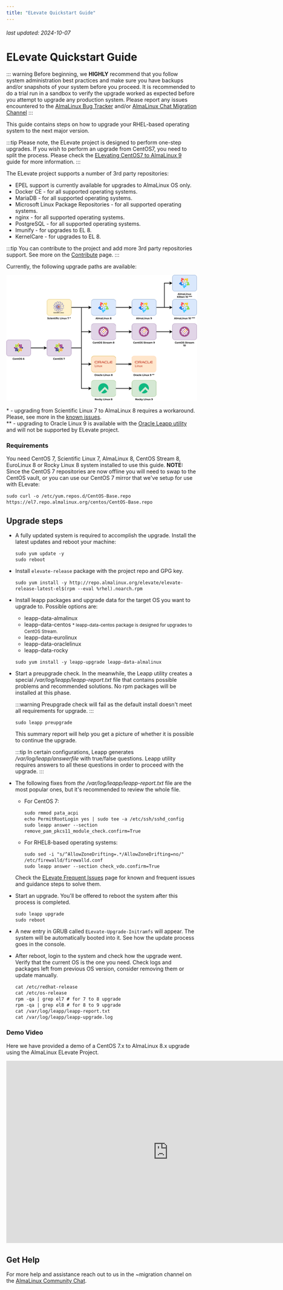 ```yaml
---
title: "ELevate Quickstart Guide"
---
```


###### last updated: 2024-10-07

# ELevate Quickstart Guide

::: warning
Before beginning, we **HIGHLY** recommend that you follow system administration best practices and make sure you have backups and/or snapshots of your system before you proceed. It is recommended to do a trial run in a sandbox to verify the upgrade worked as expected before you attempt to upgrade any production system. Please report any issues encountered to the [AlmaLinux Bug Tracker](https://bugs.almalinux.org) and/or [AlmaLinux Chat Migration Channel](https://chat.almalinux.org/almalinux/channels/migration)
:::

This guide contains steps on how to upgrade your RHEL-based operating system to the next major version.

:::tip 
Please note, the ELevate project is designed to perform one-step upgrades. If you wish to perform an upgrade from CentOS7, you need to split the process. Please check the [ELevating CentOS7 to AlmaLinux 9](/elevate/ELevating-CentOS7-to-AlmaLinux-9.md) guide for more information.
:::

The ELevate project supports a number of 3rd party repositories:
* EPEL support is currently available for upgrades to AlmaLinux OS only.
* Docker CE - for all supported operating systems.
* MariaDB - for all supported operating systems.
* Microsoft Linux Package Repositories - for all supported operating systems.
* nginx - for all supported operating systems.
* PostgreSQL - for all supported operating systems.
* Imunify - for upgrades to EL 8.
* KernelCare - for upgrades to EL 8.

:::tip
You can contribute to the project and add more 3rd party repositories support. See more on the [Contribute](/elevate/Contribution-guide) page.
:::

Currently, the following upgrade paths are available:

![image](/images/ELevateNG.svg)

\* - upgrading from Scientific Linux 7 to AlmaLinux 8 requires a workaround. Please, see more in the [known issues](/elevate/ELevate-frequent-issues). <br>
\** - upgrading to Oracle Linux 9 is available with the [Oracle Leapp utility](https://blogs.oracle.com/linux/post/upgrade-oracle-linux-8-to-oracle-linux-9-using-leapp) and will not be supported by ELevate project.

### Requirements 

You need CentOS 7, Scientific Linux 7, AlmaLinux 8, CentOS Stream 8, EuroLinux 8 or Rocky Linux 8 system installed to use this guide.
**NOTE:** Since the CentOS 7 repositories are now offline you will need to swap to the CentOS vault, or you can use our CentOS 7 mirror that we've setup for use with ELevate:
```
sudo curl -o /etc/yum.repos.d/CentOS-Base.repo https://el7.repo.almalinux.org/centos/CentOS-Base.repo
```

## Upgrade steps

* A fully updated system is required to accomplish the upgrade. Install the latest updates and reboot your machine:
   ```
   sudo yum update -y
   sudo reboot
   ```

* Install `elevate-release` package with the project repo and GPG key.
  ```
  sudo yum install -y http://repo.almalinux.org/elevate/elevate-release-latest-el$(rpm --eval %rhel).noarch.rpm
  ```

* Install leapp packages and upgrade data for the target OS you want to upgrade to. Possible options are:
    * leapp-data-almalinux
    * leapp-data-centos <small>* leapp-data-centos package is designed for upgrades to CentOS Stream.</small>
    * leapp-data-eurolinux
    * leapp-data-oraclelinux
    * leapp-data-rocky
    
  ```
  sudo yum install -y leapp-upgrade leapp-data-almalinux
  ```
* Start a preupgrade check. In the meanwhile, the Leapp utility creates a special */var/log/leapp/leapp-report.txt* file that contains possible problems and recommended solutions. No rpm packages will be installed at this phase.

  :::warning
  Preupgrade check will fail as the default install doesn't meet all requirements for upgrade.
  :::

  ```
  sudo leapp preupgrade
  ```

  This summary report will help you get a picture of whether it is possible to continue the upgrade.

  :::tip
  In certain configurations, Leapp generates */var/log/leapp/answerfile* with true/false questions. Leapp utility requires answers to all these questions in order to proceed with the upgrade.
  :::

* The following fixes from *the /var/log/leapp/leapp-report.txt* file are the most popular ones, but it's recommended to review the whole file.
  * For CentOS 7:
    ```
    sudo rmmod pata_acpi
    echo PermitRootLogin yes | sudo tee -a /etc/ssh/sshd_config
    sudo leapp answer --section remove_pam_pkcs11_module_check.confirm=True
    ```
  * For RHEL8-based operating systems:
    ```
    sudo sed -i "s/^AllowZoneDrifting=.*/AllowZoneDrifting=no/" /etc/firewalld/firewalld.conf
    sudo leapp answer --section check_vdo.confirm=True
    ```

  Check the [ELevate Frequent Issues](/elevate/ELevate-frequent-issues) page for known and frequent issues and guidance steps to solve them.

* Start an upgrade. You'll be offered to reboot the system after this process is completed.
  ```
  sudo leapp upgrade
  sudo reboot
  ```

* A new entry in GRUB called `ELevate-Upgrade-Initramfs` will appear. The system will be automatically booted into it. See how the update process goes in the console.

* After reboot, login to the system and check how the upgrade went. Verify that the current OS is the one you need. Check logs and packages left from previous OS version, consider removing them or update manually.
  ```
  cat /etc/redhat-release
  cat /etc/os-release
  rpm -qa | grep el7 # for 7 to 8 upgrade
  rpm -qa | grep el8 # for 8 to 9 upgrade
  cat /var/log/leapp/leapp-report.txt
  cat /var/log/leapp/leapp-upgrade.log
  ```

### Demo Video

Here we have provided a demo of a CentOS 7.x to AlmaLinux 8.x upgrade using the AlmaLinux ELevate Project. 

<iframe width="856" height="482" src="https://www.youtube.com/embed/Vzl9QxG5mvo" title="YouTube video player" frameborder="0" allow="accelerometer; autoplay; clipboard-write; encrypted-media; gyroscope; picture-in-picture" allowfullscreen></iframe>

## Get Help 

For more help and assistance reach out to us in the ~migration channel on the [AlmaLinux Community Chat](https://chat.almalinux.org/almalinux/channels/migration).
